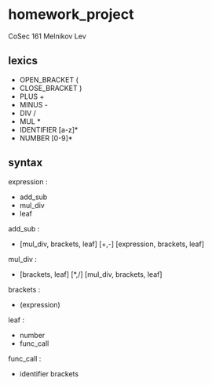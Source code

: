 # homework_project
CoSec 161 Melnikov Lev


## lexics
* OPEN_BRACKET (
* CLOSE_BRACKET )
* PLUS +
* MINUS -
* DIV /
* MUL *
* IDENTIFIER [a-z]*
* NUMBER [0-9]*


## syntax
expression :
 * add_sub
 * mul_div
 * leaf

add_sub :
 * [mul_div, brackets, leaf] [+,-] [expression, brackets, leaf]

mul_div :
 * [brackets, leaf] [*,/] [mul_div, brackets, leaf]

brackets :
 * (expression)

leaf :
 * number
 * func_call

func_call :
 * identifier brackets

